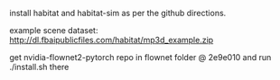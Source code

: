 install habitat and habitat-sim as per the github directions.

example scene dataset: http://dl.fbaipublicfiles.com/habitat/mp3d_example.zip 

get nvidia-flownet2-pytorch repo in flownet folder @ 2e9e010
and run ./install.sh there
